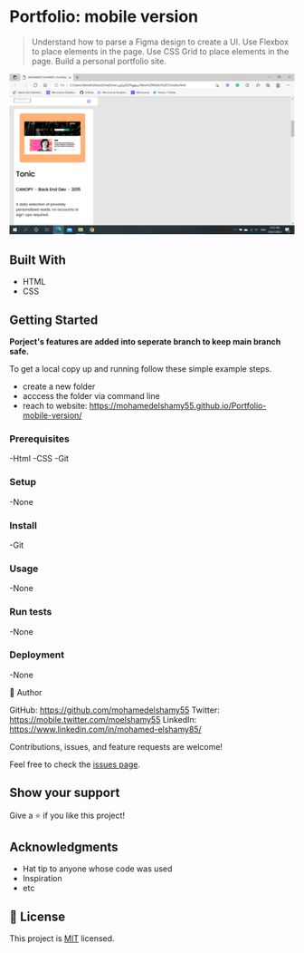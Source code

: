 # Portfolio: mobile version
> Understand how to parse a Figma design to create a UI.
Use Flexbox to place elements in the page.
Use CSS Grid to place elements in the page.
Build a personal portfolio site.

![screenshot](https://github.com/mohamedelshamy55/Portfolio-mobile-version/blob/mohamedelshamy55-patch-1/figmascreenshot.png)


## Built With
- HTML
- CSS

## Getting Started


**Porject's features are added into seperate branch to keep main branch safe.**


To get a local copy up and running follow these simple example steps.

- create a new folder
- acccess the folder via command line
- reach to website: https://mohamedelshamy55.github.io/Portfolio-mobile-version/

### Prerequisites
-Html
-CSS
-Git

### Setup
-None


### Install
-Git

### Usage
-None

### Run tests
-None

### Deployment
-None

👤 Author

GitHub: https://github.com/mohamedelshamy55
Twitter: https://mobile.twitter.com/moelshamy55
LinkedIn: https://www.linkedin.com/in/mohamed-elshamy85/

Contributions, issues, and feature requests are welcome!

Feel free to check the [issues page](../../issues/).

## Show your support

Give a ⭐️ if you like this project!

## Acknowledgments

- Hat tip to anyone whose code was used
- Inspiration
- etc

## 📝 License

This project is [MIT](./MIT.md) licensed.
